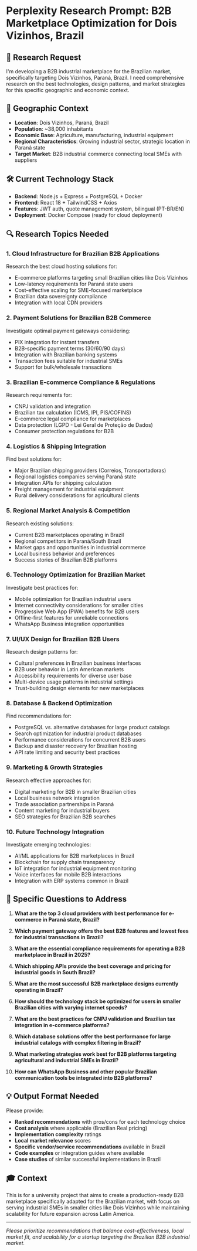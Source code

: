 # Perplexity Research Prompt: B2B Marketplace Optimization for Dois Vizinhos, Brazil

## 🎯 Research Request

I'm developing a B2B industrial marketplace for the Brazilian market, specifically targeting Dois Vizinhos, Paraná, Brazil. I need comprehensive research on the best technologies, design patterns, and market strategies for this specific geographic and economic context.

## 📍 Geographic Context
- **Location**: Dois Vizinhos, Paraná, Brazil
- **Population**: ~38,000 inhabitants
- **Economic Base**: Agriculture, manufacturing, industrial equipment
- **Regional Characteristics**: Growing industrial sector, strategic location in Paraná state
- **Target Market**: B2B industrial commerce connecting local SMEs with suppliers

## 🛠️ Current Technology Stack
- **Backend**: Node.js + Express + PostgreSQL + Docker
- **Frontend**: React 18 + TailwindCSS + Axios
- **Features**: JWT auth, quote management system, bilingual (PT-BR/EN)
- **Deployment**: Docker Compose (ready for cloud deployment)

## 🔍 Research Topics Needed

### 1. **Cloud Infrastructure for Brazilian B2B Applications**
Research the best cloud hosting solutions for:
- E-commerce platforms targeting small Brazilian cities like Dois Vizinhos
- Low-latency requirements for Paraná state users
- Cost-effective scaling for SME-focused marketplace
- Brazilian data sovereignty compliance
- Integration with local CDN providers

### 2. **Payment Solutions for Brazilian B2B Commerce**
Investigate optimal payment gateways considering:
- PIX integration for instant transfers
- B2B-specific payment terms (30/60/90 days)
- Integration with Brazilian banking systems
- Transaction fees suitable for industrial SMEs
- Support for bulk/wholesale transactions

### 3. **Brazilian E-commerce Compliance & Regulations**
Research requirements for:
- CNPJ validation and integration
- Brazilian tax calculation (ICMS, IPI, PIS/COFINS)
- E-commerce legal compliance for marketplaces
- Data protection (LGPD - Lei Geral de Proteção de Dados)
- Consumer protection regulations for B2B

### 4. **Logistics & Shipping Integration**
Find best solutions for:
- Major Brazilian shipping providers (Correios, Transportadoras)
- Regional logistics companies serving Paraná state
- Integration APIs for shipping calculation
- Freight management for industrial equipment
- Rural delivery considerations for agricultural clients

### 5. **Regional Market Analysis & Competition**
Research existing solutions:
- Current B2B marketplaces operating in Brazil
- Regional competitors in Paraná/South Brazil
- Market gaps and opportunities in industrial commerce
- Local business behavior and preferences
- Success stories of Brazilian B2B platforms

### 6. **Technology Optimization for Brazilian Market**
Investigate best practices for:
- Mobile optimization for Brazilian industrial users
- Internet connectivity considerations for smaller cities
- Progressive Web App (PWA) benefits for B2B users
- Offline-first features for unreliable connections
- WhatsApp Business integration opportunities

### 7. **UI/UX Design for Brazilian B2B Users**
Research design patterns for:
- Cultural preferences in Brazilian business interfaces
- B2B user behavior in Latin American markets
- Accessibility requirements for diverse user base
- Multi-device usage patterns in industrial settings
- Trust-building design elements for new marketplaces

### 8. **Database & Backend Optimization**
Find recommendations for:
- PostgreSQL vs. alternative databases for large product catalogs
- Search optimization for industrial product databases
- Performance considerations for concurrent B2B users
- Backup and disaster recovery for Brazilian hosting
- API rate limiting and security best practices

### 9. **Marketing & Growth Strategies**
Research effective approaches for:
- Digital marketing for B2B in smaller Brazilian cities
- Local business network integration
- Trade association partnerships in Paraná
- Content marketing for industrial buyers
- SEO strategies for Brazilian B2B searches

### 10. **Future Technology Integration**
Investigate emerging technologies:
- AI/ML applications for B2B marketplaces in Brazil
- Blockchain for supply chain transparency
- IoT integration for industrial equipment monitoring
- Voice interfaces for mobile B2B interactions
- Integration with ERP systems common in Brazil

## 🎯 Specific Questions to Address

1. **What are the top 3 cloud providers with best performance for e-commerce in Paraná state, Brazil?**

2. **Which payment gateway offers the best B2B features and lowest fees for industrial transactions in Brazil?**

3. **What are the essential compliance requirements for operating a B2B marketplace in Brazil in 2025?**

4. **Which shipping APIs provide the best coverage and pricing for industrial goods in South Brazil?**

5. **What are the most successful B2B marketplace designs currently operating in Brazil?**

6. **How should the technology stack be optimized for users in smaller Brazilian cities with varying internet speeds?**

7. **What are the best practices for CNPJ validation and Brazilian tax integration in e-commerce platforms?**

8. **Which database solutions offer the best performance for large industrial catalogs with complex filtering in Brazil?**

9. **What marketing strategies work best for B2B platforms targeting agricultural and industrial SMEs in Brazil?**

10. **How can WhatsApp Business and other popular Brazilian communication tools be integrated into B2B platforms?**

## 💡 Output Format Needed

Please provide:
- **Ranked recommendations** with pros/cons for each technology choice
- **Cost analysis** where applicable (Brazilian Real pricing)
- **Implementation complexity** ratings
- **Local market relevance** scores
- **Specific vendor/service recommendations** available in Brazil
- **Code examples** or integration guides where available
- **Case studies** of similar successful implementations in Brazil

## 🎓 Context
This is for a university project that aims to create a production-ready B2B marketplace specifically adapted for the Brazilian market, with focus on serving industrial SMEs in smaller cities like Dois Vizinhos while maintaining scalability for future expansion across Latin America.

---

*Please prioritize recommendations that balance cost-effectiveness, local market fit, and scalability for a startup targeting the Brazilian B2B industrial market.*